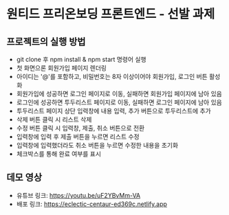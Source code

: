 # 원티드 프리온보딩 프론트엔드 - 선발 과제

## 프로젝트의 실행 방법

- git clone 후 npm install & npm start 명령어 실행
- 첫 화면으론 회원가입 페이지 렌더링
- 아이디는 '@'를 포함하고, 비밀번호는 8자 이상이어야 회원가입, 로그인 버튼 활성화
- 회원가입에 성공하면 로그인 페이지로 이동, 실패하면 회원가입 페이지에 남아 있음
- 로그인에 성공하면 투두리스트 페이지로 이동, 실패하면 로그인 페이지에 남아 있음
- 투두리스트 페이지 상단 입력창에 내용 입력, 추가 버튼으로 투두리스트에 추가
- 삭제 버튼 클릭 시 리스트 삭제
- 수정 버튼 클릭 시 입력창, 제출, 취소 버튼으로 전환
- 입력창에 입력 후 제출 버튼을 누르면 리스트 수정
- 입력창에 입력했더라도 취소 버튼을 누르면 수정한 내용을 초기화
- 체크박스를 통해 완료 여부를 표시

## 데모 영상

- 유튜브 링크: https://youtu.be/uF2YBvMm-VA
- 배포 링크: https://eclectic-centaur-ed369c.netlify.app
